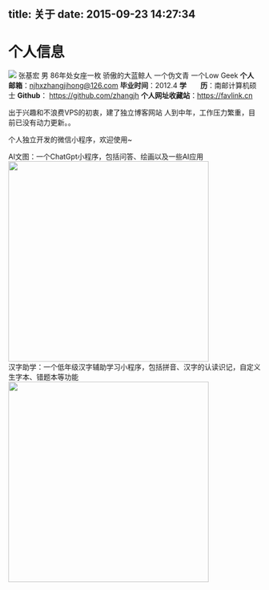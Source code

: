 title: 关于
date: 2015-09-23 14:27:34
---
# 个人信息
![](/images/default_avatar.jpg)
张基宏 男 86年处女座一枚 骄傲的大蓝鲸人
一个伪文青 一个Low Geek
**个人邮箱**：<a href="mailto:njhxzhangjihong@126.com" target="_self">njhxzhangjihong@126.com</a>
**毕业时间**：2012.4
**学　　历**：南邮计算机硕士
**Github**： https://github.com/zhangjh
**个人网址收藏站**：https://favlink.cn

出于兴趣和不浪费VPS的初衷，建了独立博客网站
人到中年，工作压力繁重，目前已没有动力更新。。


个人独立开发的微信小程序，欢迎使用~
<div>
  <div>AI文图：一个ChatGpt小程序，包括问答、绘画以及一些AI应用</div>
  <img src="https://user-images.githubusercontent.com/3371714/226229382-d306aea6-6f41-4119-b7d8-2083bb2a5774.jpg" width="400" />
  <div>汉字助学：一个低年级汉字辅助学习小程序，包括拼音、汉字的认读识记，自定义生字本、错题本等功能</div>
  <img src="https://user-images.githubusercontent.com/3371714/228761257-f2caeff2-c840-48f4-8513-625f18b5d9ce.png" width="400" />
</div>

